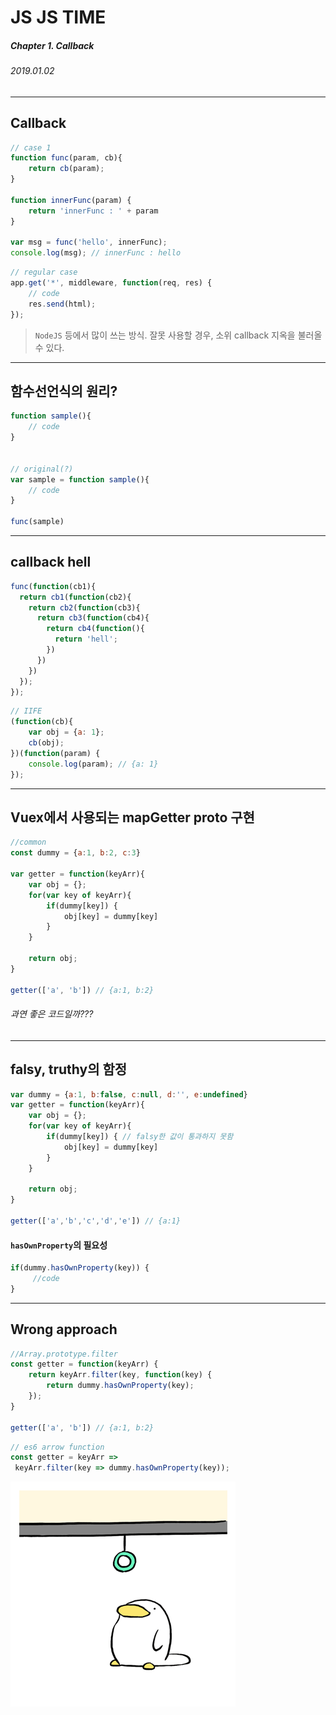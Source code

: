 <!-- page_number: true -->

JS JS TIME
===
#####  Chapter 1. Callback 
###### 2019.01.02

---

## Callback

```js
// case 1
function func(param, cb){
    return cb(param);
}

function innerFunc(param) {
    return 'innerFunc : ' + param
}

var msg = func('hello', innerFunc);
console.log(msg); // innerFunc : hello
```

``` js
// regular case
app.get('*', middleware, function(req, res) {
    // code
    res.send(html);
});
```

> `NodeJS` 등에서 많이 쓰는 방식.
잘못 사용할 경우, 소위 callback 지옥을 불러올 수 있다.

---

## 함수선언식의 원리?
``` js
function sample(){
    // code
}


// original(?)
var sample = function sample(){
    // code
}

func(sample)
```
---
## callback hell
``` js
func(function(cb1){
  return cb1(function(cb2){
    return cb2(function(cb3){
      return cb3(function(cb4){
        return cb4(function(){
          return 'hell';
        })
      })
    })
  });
});

```

``` js
// IIFE
(function(cb){
    var obj = {a: 1};
    cb(obj);
})(function(param) {
    console.log(param); // {a: 1}
});

```

---

## Vuex에서 사용되는 mapGetter proto 구현
```js
//common
const dummy = {a:1, b:2, c:3}

var getter = function(keyArr){
    var obj = {};
    for(var key of keyArr){
        if(dummy[key]) {
            obj[key] = dummy[key]
        }
    }
    
    return obj;
}

getter(['a', 'b']) // {a:1, b:2}

```
###### 과연 좋은 코드일까???
---
## falsy, truthy의 함정
``` js
var dummy = {a:1, b:false, c:null, d:'', e:undefined}
var getter = function(keyArr){
    var obj = {};
    for(var key of keyArr){
        if(dummy[key]) { // falsy한 값이 통과하지 못함
            obj[key] = dummy[key]
        }
    }
    
    return obj;
}

getter(['a','b','c','d','e']) // {a:1}
```
#### `hasOwnProperty`**의 필요성**

``` js
if(dummy.hasOwnProperty(key)) {
     //code
}
```

---
## Wrong approach
``` js
//Array.prototype.filter
const getter = function(keyArr) {
    return keyArr.filter(key, function(key) {
        return dummy.hasOwnProperty(key);
    });
}

getter(['a', 'b']) // {a:1, b:2}
```

```js
// es6 arrow function
const getter = keyArr =>
 keyArr.filter(key => dummy.hasOwnProperty(key));
```

![bg](../../assets/ogu_end.gif)